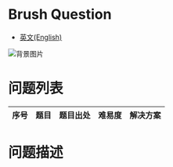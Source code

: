 # Brush Question

- [英文(English)](https://github.com/SilenceHVK/brush-question/blob/master/README.md)


![背景图片](https://github.com/SilenceHVK/Articles/raw/master/assets/images/bgImages/bg3.png)

# 问题列表

| 序号 | 题目 | 题目出处 | 难易度 | 解决方案 |
| ---|---|---|---|--- |

# 问题描述